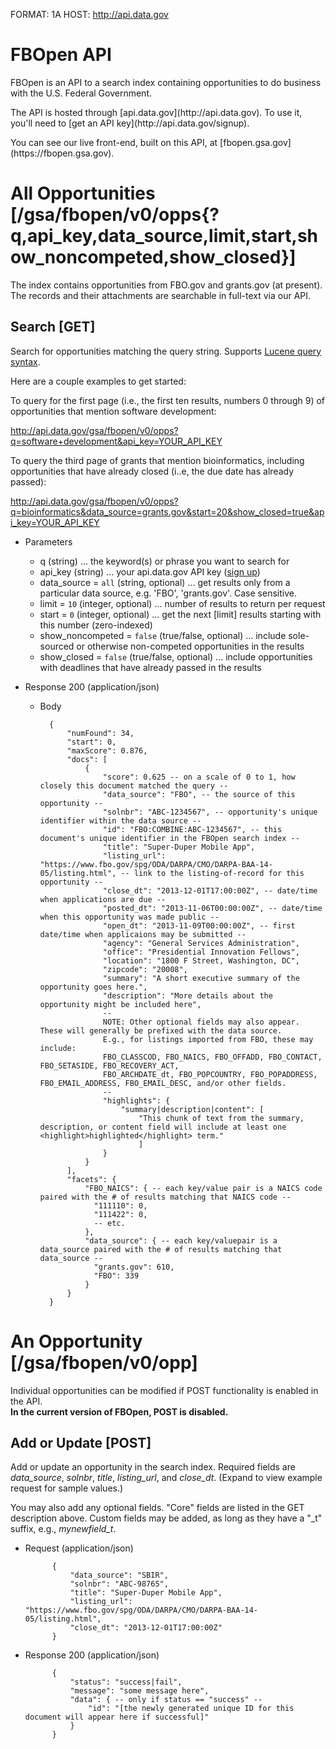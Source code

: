 FORMAT: 1A
HOST: http://api.data.gov

# FBOpen API

<p>FBOpen is an API to a search index containing opportunities to do business with the U.S. Federal Government.
<p>The API is hosted through [api.data.gov](http://api.data.gov). To use it, you'll need to [get an API key](http://api.data.gov/signup).
<p>You can see our live front-end, built on this API, at [fbopen.gsa.gov](https://fbopen.gsa.gov).

# All Opportunities [/gsa/fbopen/v0/opps{?q,api_key,data_source,limit,start,show_noncompeted,show_closed}]

The index contains opportunities from FBO.gov and grants.gov (at present). The records and their attachments are searchable in full-text via our API.

## Search [GET]

Search for opportunities matching the query string. Supports [Lucene query syntax](http://lucene.apache.org/core/2_9_4/queryparsersyntax.html).

Here are a couple examples to get started:

To query for the first page (i.e., the first ten results, numbers 0 through 9) of opportunities that mention software development:

http://api.data.gov/gsa/fbopen/v0/opps?q=software+development&api_key=YOUR_API_KEY

To query the third page of grants that mention bioinformatics, including opportunities that have already closed (i..e, the due date has already passed):

http://api.data.gov/gsa/fbopen/v0/opps?q=bioinformatics&data_source=grants.gov&start=20&show_closed=true&api_key=YOUR_API_KEY

+ Parameters
    + q (string) ... the keyword(s) or phrase you want to search for
    + api_key (string) ... your api.data.gov API key ([sign up](https://api.data.gov/signup))
    + data_source = `all` (string, optional) ... get results only from a particular data source, e.g. 'FBO', 'grants.gov'. Case sensitive.
    + limit = `10` (integer, optional) ... number of results to return per request
    + start = `0` (integer, optional) ... get the next [limit] results starting with this number (zero-indexed)
    + show_noncompeted = `false` (true/false, optional) ... include sole-sourced or otherwise non-competed opportunities in the results
    + show_closed = `false` (true/false, optional) ... include opportunities with deadlines that have already passed in the results

+ Response 200 (application/json)
    + Body

            {
                "numFound": 34,
                "start": 0,
                "maxScore": 0.876,
                "docs": [
                    {
                        "score": 0.625 -- on a scale of 0 to 1, how closely this document matched the query --
                        "data_source": "FBO", -- the source of this opportunity --
                        "solnbr": "ABC-1234567", -- opportunity's unique identifier within the data source --
                        "id": "FBO:COMBINE:ABC-1234567", -- this document's unique identifier in the FBOpen search index --
                        "title": "Super-Duper Mobile App",
                        "listing_url": "https://www.fbo.gov/spg/ODA/DARPA/CMO/DARPA-BAA-14-05/listing.html", -- link to the listing-of-record for this opportunity --
                        "close_dt": "2013-12-01T17:00:00Z", -- date/time when applications are due --
                        "posted_dt": "2013-11-06T00:00:00Z", -- date/time when this opportunity was made public --
                        "open_dt": "2013-11-09T00:00:00Z", -- first date/time when applicaions may be submitted --
                        "agency": "General Services Administration",
                        "office": "Presidential Innovation Fellows",
                        "location": "1800 F Street, Washington, DC",
                        "zipcode": "20008",
                        "summary": "A short executive summary of the opportunity goes here.",
                        "description": "More details about the opportunity might be included here",
                        -- 
                        NOTE: Other optional fields may also appear. These will generally be prefixed with the data source.
                        E.g., for listings imported from FBO, these may include:
                        FBO_CLASSCOD, FBO_NAICS, FBO_OFFADD, FBO_CONTACT, FBO_SETASIDE, FBO_RECOVERY_ACT,
                        FBO_ARCHDATE_dt, FBO_POPCOUNTRY, FBO_POPADDRESS, FBO_EMAIL_ADDRESS, FBO_EMAIL_DESC, and/or other fields.
                        --
                        "highlights": {
                            "summary|description|content": [
                                "This chunk of text from the summary, description, or content field will include at least one <highlight>highlighted</highlight> term."
                                ]
                        }
                    }
                ],
                "facets": {
                    "FBO_NAICS": { -- each key/value pair is a NAICS code paired with the # of results matching that NAICS code --
                      "111110": 0,
                      "111422": 0,
                      -- etc.
                    },
                    "data_source": { -- each key/valuepair is a data_source paired with the # of results matching that data_source --
                      "grants.gov": 610,
                      "FBO": 339
                    }
                }
            }


# An Opportunity [/gsa/fbopen/v0/opp]

Individual opportunities can be modified if POST functionality is enabled in the API.
<br />
<strong>In the current version of FBOpen, POST is disabled.</strong>

## Add or Update [POST]

Add or update an opportunity in the search index. Required fields are *data_source*, *solnbr*, *title*, *listing_url*, and *close_dt*.
(Expand to view example request for sample values.)

You may also add any optional fields. "Core" fields are listed in the GET description above.
Custom fields may be added, as long as they have a "_t" suffix, e.g., *mynewfield_t*.

+ Request (application/json)

            { 
                "data_source": "SBIR",
                "solnbr": "ABC-98765",
                "title": "Super-Duper Mobile App",
                "listing_url": "https://www.fbo.gov/spg/ODA/DARPA/CMO/DARPA-BAA-14-05/listing.html",
                "close_dt": "2013-12-01T17:00:00Z"
            }

+ Response 200 (application/json)

            { 
                "status": "success|fail", 
                "message": "some message here",
                "data": { -- only if status == "success" --
                    "id": "[the newly generated unique ID for this document will appear here if successful]"
                }
            }

